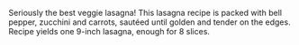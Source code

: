 
Seriously the best veggie lasagna! 
This lasagna recipe is packed with bell pepper, zucchini and carrots, sautéed until golden and tender on the edges. 
Recipe yields one 9-inch lasagna, enough for 8 slices.

